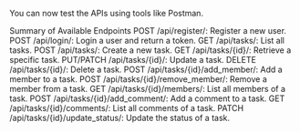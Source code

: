 You can now test the APIs using tools like Postman.

Summary of Available Endpoints
POST /api/register/: Register a new user.
POST /api/login/: Login a user and return a token.
GET /api/tasks/: List all tasks.
POST /api/tasks/: Create a new task.
GET /api/tasks/{id}/: Retrieve a specific task.
PUT/PATCH /api/tasks/{id}/: Update a task.
DELETE /api/tasks/{id}/: Delete a task.
POST /api/tasks/{id}/add_member/: Add a member to a task.
POST /api/tasks/{id}/remove_member/: Remove a member from a task.
GET /api/tasks/{id}/members/: List all members of a task.
POST /api/tasks/{id}/add_comment/: Add a comment to a task.
GET /api/tasks/{id}/comments/: List all comments of a task.
PATCH /api/tasks/{id}/update_status/: Update the status of a task.
